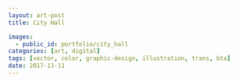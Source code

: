 ```yaml
---
layout: art-post
title: City Hall

images:
  - public_id: portfolio/city_hall
categories: [art, digital]
tags: [vector, color, graphic-design, illustration, trans, bta]
date: 2017-11-11
---
```

